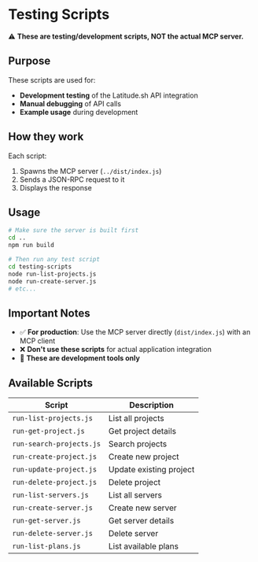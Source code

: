 # Testing Scripts

⚠️ **These are testing/development scripts, NOT the actual MCP server.**

## Purpose

These scripts are used for:

- **Development testing** of the Latitude.sh API integration
- **Manual debugging** of API calls
- **Example usage** during development

## How they work

Each script:

1. Spawns the MCP server (`../dist/index.js`)
2. Sends a JSON-RPC request to it
3. Displays the response

## Usage

```bash
# Make sure the server is built first
cd ..
npm run build

# Then run any test script
cd testing-scripts
node run-list-projects.js
node run-create-server.js
# etc...
```

## Important Notes

- ✅ **For production**: Use the MCP server directly (`dist/index.js`) with an MCP client
- ❌ **Don't use these scripts** for actual application integration
- 🔧 **These are development tools only**

## Available Scripts

| Script                   | Description             |
| ------------------------ | ----------------------- |
| `run-list-projects.js`   | List all projects       |
| `run-get-project.js`     | Get project details     |
| `run-search-projects.js` | Search projects         |
| `run-create-project.js`  | Create new project      |
| `run-update-project.js`  | Update existing project |
| `run-delete-project.js`  | Delete project          |
| `run-list-servers.js`    | List all servers        |
| `run-create-server.js`   | Create new server       |
| `run-get-server.js`      | Get server details      |
| `run-delete-server.js`   | Delete server           |
| `run-list-plans.js`      | List available plans    |
